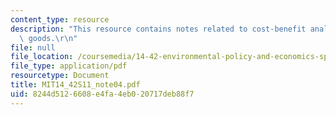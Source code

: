 ```yaml
---
content_type: resource
description: "This resource contains notes related to cost-benefit analysis and public\
  \ goods.\r\n"
file: null
file_location: /coursemedia/14-42-environmental-policy-and-economics-spring-2011/8244d5126608e4fa4eb020717deb88f7_MIT14_42S11_note04.pdf
file_type: application/pdf
resourcetype: Document
title: MIT14_42S11_note04.pdf
uid: 8244d512-6608-e4fa-4eb0-20717deb88f7
---
```


